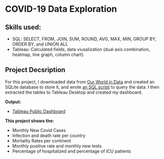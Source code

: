 # COVID-19 Data Exploration

## Skills used: 
  * SQL: SELECT, FROM, JOIN, SUM, ROUND, AVG, MAX, MIN, GROUP BY, ORDER BY, and UNION ALL
  * Tableau: Calculated fields, data viusalization (dual axis combination, heatmap, line graph, column chart).



## Project Decsription
For this project, I downloaded data from [Our World in Data](https://ourworldindata.org/coronavirus) and created an SQLite database to store it, and wrote [an SQL script](https://github.com/jenn-db/Covid-19-SQL-Tableau/blob/main/COVID-19%20SQL.sql) to query the data. I then extracted the tables to Tableau Desktop and created my dashboard.

**Output:**
 * [Tableau Public Dashboard](https://public.tableau.com/shared/QXJC2BD9M?:display_count=n&:origin=viz_share_link)


**This project shows the:**
 * Monthly New Covid Cases
 * Infection and death rate per country
 * Mortality Rates per continent
 * Monthly positive rate and monthly new tests
 * Percentage of hospitalized and percentage of ICU patients
